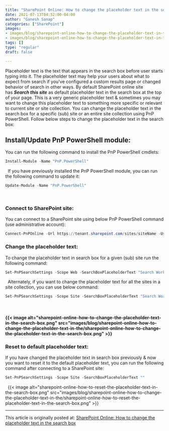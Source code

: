 ```yaml
---
title: "SharePoint Online: How to change the placeholder text in the search box"
date: 2021-07-13T04:52:00-04:00
author: "Ganesh Sanap"
categories: ["SharePoint"]
images:
- images/blog/sharepoint-online-how-to-change-the-placeholder-text-in-the/sharepoint-online-how-to-change-the-placeholder-text-in-the-search-box.png
- images/blog/sharepoint-online-how-to-change-the-placeholder-text-in-the/sharepoint-online-how-to-reset-the-placeholder-text-in-the-search-box.png
tags: []
type: "regular"
draft: false

---
```


Placeholder text is the text that appears in the search box before user
starts typing into it. The placeholder text may help your users about
what to expect from search if you've configured a custom results page or
changed behavior of search in other ways.
By default SharePoint online site has ***Search this site*** as default
placeholder text in the search box at the top of your page. This is a
very generic placeholder text & sometimes you may want to change this
placeholder text to something more specific or relevant to current site
or site collection.
You can change the placeholder text in the search box for a specific
(sub) site or an entire site collection using PnP PowerShell. Follow
below steps to change the placeholder text in the search box:

## Install/Update PnP PowerShell module:

You can run the following command to install the PnP PowerShell cmdlets:
 

```powershell
Install-Module -Name "PnP.PowerShell"
```
 
If you have previously installed the PnP PowerShell module, you can run
the following command to update it:
 

```powershell
Update-Module -Name "PnP.PowerShell"
```
 

### Connect to SharePoint site: 

You can connect to a SharePoint site using below PnP PowerShell command
(use administrative account):
 

```powershell
Connect-PnPOnline -Url https://tenant.sharepoint.com/sites/siteName -UseWebLogin
```

### Change the placeholder text: 

To change the placeholder text in search box for a given (sub) site run
the following command:
 

```powershell
Set-PnPSearchSettings -Scope Web -SearchBoxPlaceholderText "Search Work @ SPExplorer Site"
```
 
Alternately, if you want to change the placeholder text for all the
sites in a site collection, you can use below command:
 

```powershell
Set-PnPSearchSettings -Scope Site -SearchBoxPlaceholderText "Search Work @ SPExplorer Site"
```
 

#### {{< image alt="sharepoint-online-how-to-change-the-placeholder-text-in-the-search-box.png" src="images/blog/sharepoint-online-how-to-change-the-placeholder-text-in-the/sharepoint-online-how-to-change-the-placeholder-text-in-the-search-box.png" >}}

### Reset to default placeholder text: 

If you have changed the placeholder text in search box previously & now
you want to reset it to the default placeholder text, you can run the
following command after connecting to a SharePoint site:
 

```powershell
Set-PnPSearchSettings -Scope Site -SearchBoxPlaceholderText ""
```
 
{{< image alt="sharepoint-online-how-to-reset-the-placeholder-text-in-the-search-box.png" src="images/blog/sharepoint-online-how-to-change-the-placeholder-text-in-the/sharepoint-online-how-to-reset-the-placeholder-text-in-the-search-box.png" >}}

------------------------------------------------------------------------

This article is originally posted at: [SharePoint Online: How to change
the placeholder text in the search
box](https://ganeshsanapblogs.wordpress.com/2021/06/20/sharepoint-online-how-to-change-the-placeholder-text-in-the-search-box/ "SharePoint Online: How to change the placeholder text in the search box") 
